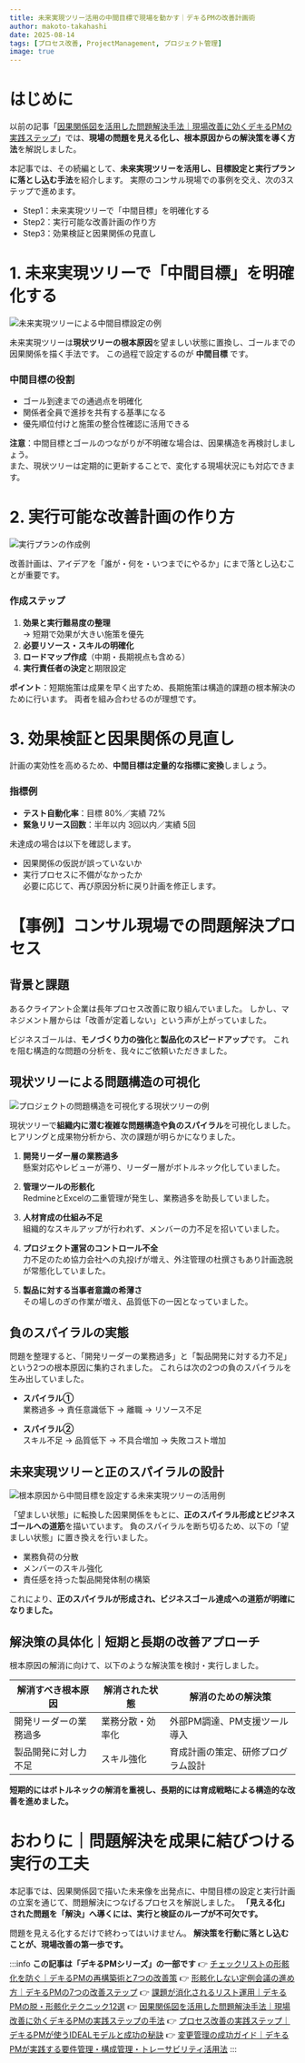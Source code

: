 ```yaml
---
title: 未来実現ツリー活用の中間目標で現場を動かす｜デキるPMの改善計画術
author: makoto-takahashi
date: 2025-08-14
tags: [プロセス改善, ProjectManagement, プロジェクト管理]
image: true
---
```


# はじめに
以前の記事「[因果関係図を活用した問題解決手法｜現場改善に効くデキるPMの実践ステップ](https://developer.mamezou-tech.com/blogs/2025/08/05/problem_solving_with_cause_effect_diagram/)」では、**現場の問題を見える化し、根本原因からの解決策を導く方法**を解説しました。

本記事では、その続編として、**未来実現ツリーを活用し、目標設定と実行プランに落とし込む手法**を紹介します。
実際のコンサル現場での事例を交え、次の3ステップで進めます。
- Step1：未来実現ツリーで「中間目標」を明確化する
- Step2：実行可能な改善計画の作り方
- Step3：効果検証と因果関係の見直し

# 1. 未来実現ツリーで「中間目標」を明確化する

![未来実現ツリーによる中間目標設定の例](/img/pm/problem_solving_set_intermediate_goals.png)

未来実現ツリーは**現状ツリーの根本原因**を望ましい状態に置換し、ゴールまでの因果関係を描く手法です。
この過程で設定するのが **中間目標** です。

### 中間目標の役割
- ゴール到達までの通過点を明確化
- 関係者全員で進捗を共有する基準になる
- 優先順位付けと施策の整合性確認に活用できる

**注意**：中間目標とゴールのつながりが不明確な場合は、因果構造を再検討しましょう。  
また、現状ツリーは定期的に更新することで、変化する現場状況にも対応できます。

# 2. 実行可能な改善計画の作り方

![実行プランの作成例](/img/pm/problem_solving_creation_execution_plan.png)

改善計画は、アイデアを「誰が・何を・いつまでにやるか」にまで落とし込むことが重要です。

### 作成ステップ
1. **効果と実行難易度の整理**  
   → 短期で効果が大きい施策を優先
2. **必要リソース・スキルの明確化**
3. **ロードマップ作成**（中期・長期視点も含める）
4. **実行責任者の決定**と期限設定

**ポイント**：短期施策は成果を早く出すため、長期施策は構造的課題の根本解決のために行います。
両者を組み合わせるのが理想です。

# 3. 効果検証と因果関係の見直し

計画の実効性を高めるため、**中間目標は定量的な指標に変換**しましょう。

### 指標例
- **テスト自動化率**：目標 80%／実績 72%  
- **緊急リリース回数**：半年以内 3回以内／実績 5回  

未達成の場合は以下を確認します。
- 因果関係の仮説が誤っていないか  
- 実行プロセスに不備がなかったか  
必要に応じて、再び原因分析に戻り計画を修正します。

# 【事例】コンサル現場での問題解決プロセス

## 背景と課題

あるクライアント企業は長年プロセス改善に取り組んでいました。
しかし、マネジメント層からは「改善が定着しない」という声が上がっていました。

ビジネスゴールは、**モノづくり力の強化**と**製品化のスピードアップ**です。
これを阻む構造的な問題の分析を、我々にご依頼いただきました。

## 現状ツリーによる問題構造の可視化
![プロジェクトの問題構造を可視化する現状ツリーの例](/img/pm/problem_solving_current_reality_tree.png)

現状ツリーで**組織内に潜む複雑な問題構造や負のスパイラル**を可視化しました。
ヒアリングと成果物分析から、次の課題が明らかになりました。

1. **開発リーダー層の業務過多**  
   懸案対応やレビューが滞り、リーダー層がボトルネック化していました。

2. **管理ツールの形骸化**  
   RedmineとExcelの二重管理が発生し、業務過多を助長していました。

3. **人材育成の仕組み不足**  
   組織的なスキルアップが行われず、メンバーの力不足を招いていました。

4. **プロジェクト運営のコントロール不全**  
   力不足のため協力会社への丸投げが増え、外注管理の杜撰さもあり計画逸脱が常態化していました。

5. **製品に対する当事者意識の希薄さ**  
   その場しのぎの作業が増え、品質低下の一因となっていました。

## 負のスパイラルの実態

問題を整理すると、「開発リーダーの業務過多」と「製品開発に対する力不足」という2つの根本原因に集約されました。
これらは次の2つの負のスパイラルを生み出していました。

- **スパイラル①**  
  業務過多 → 責任意識低下 → 離職 → リソース不足

- **スパイラル②**  
  スキル不足 → 品質低下 → 不具合増加 → 失敗コスト増加

## 未来実現ツリーと正のスパイラルの設計

![根本原因から中間目標を設定する未来実現ツリーの活用例](/img/pm/problem_solving_future_reality_tree.png)

「望ましい状態」に転換した因果関係をもとに、**正のスパイラル形成とビジネスゴールへの道筋**を描いています。
負のスパイラルを断ち切るため、以下の「望ましい状態」に置き換えを行いました。

- 業務負荷の分散
- メンバーのスキル強化
- 責任感を持った製品開発体制の構築

これにより、**正のスパイラルが形成され、ビジネスゴール達成への道筋が明確になりました。**

## 解決策の具体化｜短期と長期の改善アプローチ
根本原因の解消に向けて、以下のような解決策を検討・実行しました。

| 解消すべき根本原因     | 解消された状態         | 解消のための解決策                      |
|----------------------|----------------------|--------------------------------------|
| 開発リーダーの業務過多 | 業務分散・効率化 | 外部PM調達、PM支援ツール導入 |
| 製品開発に対し力不足 | スキル強化 | 育成計画の策定、研修プログラム設計 |

**短期的にはボトルネックの解消を重視し、長期的には育成戦略による構造的な改善を進めました。**

# おわりに｜問題解決を成果に結びつける実行の工夫
本記事では、因果関係図で描いた未来像を出発点に、中間目標の設定と実行計画の立案を通じて、問題解決につなげるプロセスを解説しました。
**「見える化」された問題を「解決」へ導くには、実行と検証のループが不可欠です。**

問題を見える化するだけで終わってはいけません。
**解決策を行動に落とし込むことが、現場改善の第一歩です。**

:::info
**この記事は「デキるPMシリーズ」の一部です**
👉 [チェックリストの形骸化を防ぐ｜デキるPMの再構築術と7つの改善策](https://developer.mamezou-tech.com/blogs/2025/07/10/pm_checklist_rebuild_and_improve/)
👉 [形骸化しない定例会議の進め方｜デキるPMの7つの改善ステップ](https://developer.mamezou-tech.com/blogs/2025/07/18/pm_meeting_rebuild_and_improve/)
👉 [課題が消化されるリスト運用｜デキるPMの脱・形骸化テクニック12選](https://developer.mamezou-tech.com/blogs/2025/07/24/issue_list_rebuilding_and_practical_tips_for_pms/)
👉 [因果関係図を活用した問題解決手法｜現場改善に効くデキるPMの実践ステップの手法](https://developer.mamezou-tech.com/blogs/2025/08/05/problem_solving_with_cause_effect_diagram/)
👉 [プロセス改善の実践ステップ｜デキるPMが使うIDEALモデルと成功の秘訣](https://developer.mamezou-tech.com/blogs/2025/08/08/pm_process_improvement_ideal_model_and_practical_steps/)
👉 [変更管理の成功ガイド｜デキるPMが実践する要件管理・構成管理・トレーサビリティ活用法](https://developer.mamezou-tech.com/blogs/2025/08/20/pm_change_management_with_rm_cm_and_traceability/)
:::